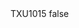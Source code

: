 <?xml version="1.0" encoding="UTF-8"?>
<CustomMetadata xmlns="http://soap.sforce.com/2006/04/metadata">
    <label>TXU1015</label>
    <protected>false</protected>
</CustomMetadata>
